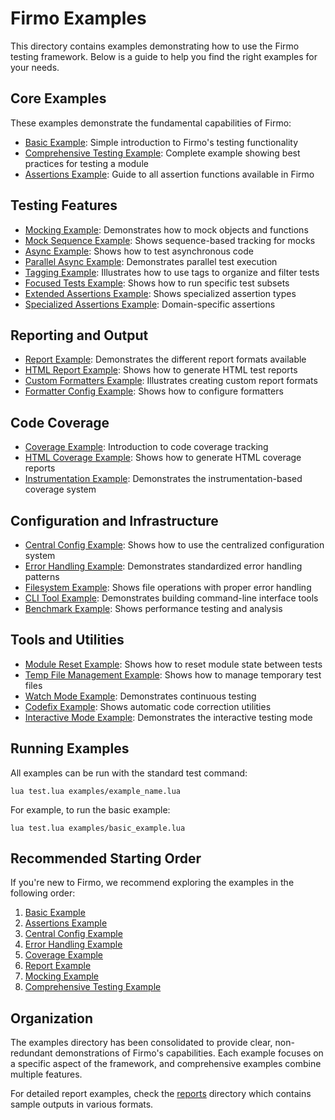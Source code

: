 # Firmo Examples

This directory contains examples demonstrating how to use the Firmo testing framework. Below is a guide to help you find the right examples for your needs.

## Core Examples

These examples demonstrate the fundamental capabilities of Firmo:

- [Basic Example](basic_example.lua): Simple introduction to Firmo's testing functionality
- [Comprehensive Testing Example](comprehensive_testing_example.lua): Complete example showing best practices for testing a module
- [Assertions Example](assertions_example.lua): Guide to all assertion functions available in Firmo

## Testing Features

- [Mocking Example](mocking_example.lua): Demonstrates how to mock objects and functions
- [Mock Sequence Example](mock_sequence_example.lua): Shows sequence-based tracking for mocks
- [Async Example](async_example.lua): Shows how to test asynchronous code
- [Parallel Async Example](parallel_async_example.lua): Demonstrates parallel test execution
- [Tagging Example](tagging_example.lua): Illustrates how to use tags to organize and filter tests
- [Focused Tests Example](focused_tests_example.lua): Shows how to run specific test subsets
- [Extended Assertions Example](extended_assertions_example.lua): Shows specialized assertion types
- [Specialized Assertions Example](specialized_assertions_example.lua): Domain-specific assertions

## Reporting and Output

- [Report Example](report_example.lua): Demonstrates the different report formats available
- [HTML Report Example](html_report_example.lua): Shows how to generate HTML test reports
- [Custom Formatters Example](custom_formatters_example.lua): Illustrates creating custom report formats
- [Formatter Config Example](formatter_config_example.lua): Shows how to configure formatters

## Code Coverage

- [Coverage Example](coverage_example.lua): Introduction to code coverage tracking
- [HTML Coverage Example](html_coverage_example.lua): Shows how to generate HTML coverage reports
- [Instrumentation Example](instrumentation_example.lua): Demonstrates the instrumentation-based coverage system

## Configuration and Infrastructure

- [Central Config Example](central_config_example.lua): Shows how to use the centralized configuration system
- [Error Handling Example](error_handling_example.lua): Demonstrates standardized error handling patterns
- [Filesystem Example](filesystem_example.lua): Shows file operations with proper error handling
- [CLI Tool Example](cli_tool_example.lua): Demonstrates building command-line interface tools
- [Benchmark Example](benchmark_example.lua): Shows performance testing and analysis

## Tools and Utilities

- [Module Reset Example](module_reset_example.lua): Shows how to reset module state between tests
- [Temp File Management Example](temp_file_management_example.lua): Shows how to manage temporary test files
- [Watch Mode Example](watch_mode_example.lua): Demonstrates continuous testing
- [Codefix Example](codefix_example.lua): Shows automatic code correction utilities
- [Interactive Mode Example](interactive_mode_example.lua): Demonstrates the interactive testing mode

## Running Examples

All examples can be run with the standard test command:

```
lua test.lua examples/example_name.lua
```

For example, to run the basic example:

```
lua test.lua examples/basic_example.lua
```

## Recommended Starting Order

If you're new to Firmo, we recommend exploring the examples in the following order:

1. [Basic Example](basic_example.lua)
2. [Assertions Example](assertions_example.lua)
3. [Central Config Example](central_config_example.lua)
4. [Error Handling Example](error_handling_example.lua)
5. [Coverage Example](coverage_example.lua)
6. [Report Example](report_example.lua)
7. [Mocking Example](mocking_example.lua)
8. [Comprehensive Testing Example](comprehensive_testing_example.lua)

## Organization

The examples directory has been consolidated to provide clear, non-redundant demonstrations of Firmo's capabilities. Each example focuses on a specific aspect of the framework, and comprehensive examples combine multiple features.

For detailed report examples, check the [reports](reports) directory which contains sample outputs in various formats.